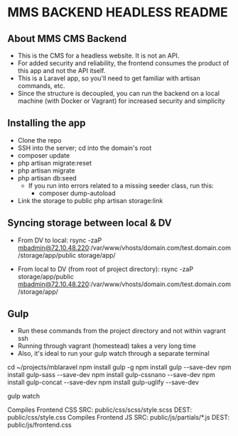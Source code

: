 # MMS BACKEND HEADLESS README

## About MMS CMS Backend
- This is the CMS for a headless website. It is not an API.
- For added security and reliability, the frontend consumes the product of this app and not the API itself.
- This is a Laravel app, so you'll need to get familiar with artisan commands, etc.
- Since the structure is decoupled, you can run the backend on a local machine (with Docker or Vagrant) for increased security and simplicity

## Installing the app

- Clone the repo
- SSH into the server; cd into the domain's root
- composer update
- php artisan migrate:reset
- php artisan migrate
- php artisan db:seed
    - If you run into errors related to a missing seeder class, run this:
        - composer dump-autoload
- Link the storage to public
  php artisan storage:link

## Syncing storage between local & DV
- From DV to local:
rsync -zaP mbadmin@72.10.48.220:/var/www/vhosts/domain.com/test.domain.com/storage/app/public storage/app/

- From local to DV (from root of project directory):
rsync -zaP storage/app/public mbadmin@72.10.48.220:/var/www/vhosts/domain.com/test.domain.com/storage/app/



## Gulp
- Run these commands from the project directory and not within vagrant ssh
- Running through vagrant (homestead) takes a very long time
- Also, it's ideal to run your gulp watch through a separate terminal

cd ~/projects/mblaravel
npm install gulp -g
npm install gulp --save-dev
npm install gulp-sass --save-dev
npm install gulp-cssnano --save-dev
npm install gulp-concat --save-dev
npm install gulp-uglify --save-dev

gulp watch

Compiles Frontend CSS
    SRC: public/css/scss/style.scss
    DEST: public/css/style.css
Compiles Frontend JS
    SRC: public/js/partials/*.js
    DEST: public/js/frontend.css
